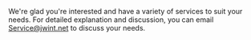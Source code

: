We're glad you're interested and have a variety of services to suit your needs. For detailed explanation and discussion, you can email [Service@jwint.net](https://jwinternationalservice.blogspot.com/2024/11/contact-us-jwint.html)  to discuss your needs.